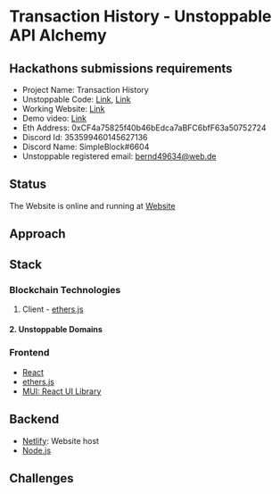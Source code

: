 # Transaction History - Unstoppable API Alchemy

## Hackathons submissions requirements

- Project Name: Transaction History
- Unstoppable Code: [Link](), [Link]()
- Working Website: [Link](https://leafy-yeot-2ea468.netlify.app/)
- Demo video: [Link]()
- Eth Address: 0xCF4a75825f40b46bEdca7aBFC6bfF63a50752724
- Discord Id: 353599460145627136
- Discord Name: SimpleBlock#6604
- Unstoppable registered email: bernd49634@web.de

## Status

The Website is online and running at [Website](https://62821b52c73812006cecebc5--leafy-yeot-2ea468.netlify.app/)

## Approach

## Stack

### Blockchain Technologies

1. Client - [ethers.js](https://docs.ethers.io/v5/)

#### 2. Unstoppable Domains

### Frontend

- [React](https://reactjs.org/)
- [ethers.js](https://docs.ethers.io/v5/)
- [MUI: React UI Library](https://mui.com/)

## Backend

- [Netlify](https://www.netlify.com/): Website host
- [Node.js](https://nodejs.org/en/)

## Challenges

